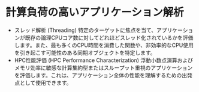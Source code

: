 # 計算負荷の高いアプリケーション解析
- スレッド解析 (Threading) 特定のターゲットに焦点を当て、アプリケーションが既存の論理CPUコア数に対してどれほどスレッド化されているかを評価します。また、最も多くのCPU時間を消費した関数や、非効率的なCPU使用を引き起こす可能性のある同期オブジェクトを特定します。
- HPC性能評価 (HPC Performance Characterization) 浮動小数点演算およびメモリ効率に敏感な計算集約型またはスループット重視のアプリケーションを評価します。これは、アプリケーション全体の性能を理解するための出発点として使用できます。
